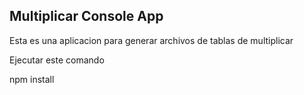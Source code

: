 

## Multiplicar Console App

Esta es una aplicacion para generar archivos de tablas de multiplicar


Ejecutar este comando


npm install